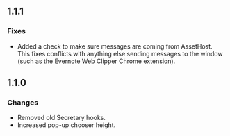 ## 1.1.1
### Fixes
* Added a check to make sure messages are coming from AssetHost. This fixes conflicts with anything else sending messages to the window (such as the Evernote Web Clipper Chrome extension).


## 1.1.0
### Changes
* Removed old Secretary hooks.
* Increased pop-up chooser height.
